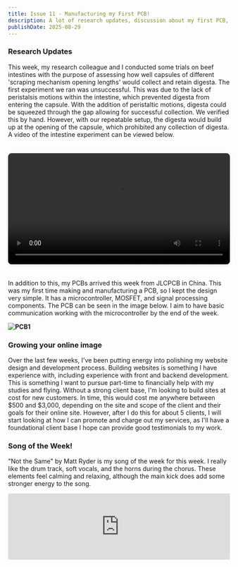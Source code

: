 ```yaml
---
title: Issue 11 - Manufacturing my First PCB!
description: A lot of research updates, discussion about my first PCB, and finding customers for my part-time business.
publishDate: 2025-08-29
---
```


### Research Updates
This week, my research colleague and I conducted some trials on beef intestines with the purpose of assessing how well capsules of different 'scraping mechanism opening lengths' would collect and retain digesta. The first experiment we ran was unsuccessful. This was due to the lack of peristalsis motions within the intestine, which prevented digesta from entering the capsule. With the addition of peristaltic motions, digesta could be squeezed through the gap allowing for successful collection. We verified this by hand. However, with our repeatable setup, the digesta would build up at the opening of the capsule, which prohibited any collection of digesta. A video of the intestine experiment can be viewed below.

<video controls width="100%" style="max-width: 800px; border-radius: 8px; margin: 20px 0; box-shadow: 0 4px 6px -1px rgba(0, 0, 0, 0.1);">
  <source src="/videos/trial1.mp4" type="video/mp4">
  Your browser does not support the video tag.
</video>

In addition to this, my PCBs arrived this week from JLCPCB in China. This was my first time making and manufacturing a PCB, so I kept the design very simple. It has a microcontroller, MOSFET, and signal processing components. The PCB can be seen in the image below. I aim to have basic communication working with the microcontroller by the end of the week.

**![PCB1](/images/PCB2.png)**

### Growing your online image
Over the last few weeks, I've been putting energy into polishing my website design and development process. Building websites is something I have experience with, including experience with front and backend development. This is something I want to pursue part-time to financially help with my studies and flying. Without a strong client base, I'm looking to build sites at cost for new customers. In time, this would cost me anywhere between $500 and $3,000, depending on the site and scope of the client and their goals for their online site. However, after I do this for about 5 clients, I will start looking at how I can promote and charge out my services, as I'll have a foundational client base I hope can provide good testimonials to my work.

### Song of the Week!

"Not the Same" by Matt Ryder is my song of the week for this week. I really like the drum track, soft vocals, and the horns during the chorus. These elements feel calming and relaxing, although the main kick does add some stronger energy to the song.  

<iframe allow="autoplay *; encrypted-media *;" frameborder="0" height="150" style="width:100%;max-width:660px;overflow:hidden;background:transparent;" sandbox="allow-forms allow-popups allow-same-origin allow-scripts allow-storage-access-by-user-activation allow-top-navigation-by-user-activation" src="https://embed.music.apple.com/nz/album/not-the-same/1725310730?i=1725310921"></iframe>